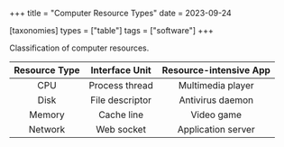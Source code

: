 +++
title = "Computer Resource Types"
date = 2023-09-24

[taxonomies]
types = ["table"]
tags = ["software"]
+++

Classification of computer resources.

<!-- more -->

| Resource Type | Interface Unit  | Resource-intensive App |
|:-------------:|:---------------:|:----------------------:|
|      CPU      | Process thread  |   Multimedia player    |
|     Disk      | File descriptor |    Antivirus daemon    |
|    Memory     |   Cache line    |       Video game       |
|    Network    |   Web socket    |   Application server   |
